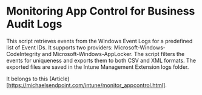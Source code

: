 # Monitoring App Control for Business Audit Logs

This script retrieves events from the Windows Event Logs for a predefined list of Event IDs. 
It supports two providers: Microsoft-Windows-CodeIntegrity and Microsoft-Windows-AppLocker. 
The script filters the events for uniqueness and exports them to both CSV and XML formats. 
The exported files are saved in the Intune Management Extension logs folder.

It belongs to this (Article)[https://michaelsendpoint.com/intune/monitor_appcontrol.html].
